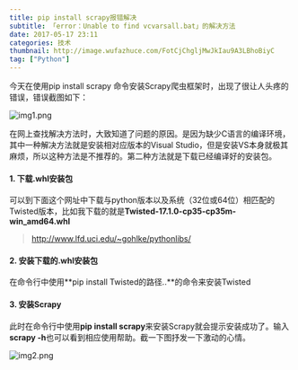 ```yaml
---
title: pip install scrapy报错解决
subtitle: 「error：Unable to find vcvarsall.bat」的解决方法
date: 2017-05-17 23:11
categories: 技术
thumbnail: http://image.wufazhuce.com/FotCjChgljMwJkIau9A3LBhoBiyC
tag: ["Python"]
---
```

今天在使用pip install scrapy 命令安装Scrapy爬虫框架时，出现了很让人头疼的错误，错误截图如下：

![img1.png](https://i.loli.net/2019/08/29/TBlMIKZqSCRwDvm.jpg)

在网上查找解决方法时，大致知道了问题的原因。是因为缺少C语言的编译环境，其中一种解决方法就是安装相对应版本的Visual Studio，但是安装VS本身就极其麻烦，所以这种方法是不推荐的。第二种方法就是下载已经编译好的安装包。
#### 1. 下载.whl安装包
可以到下面这个网址中下载与python版本以及系统（32位或64位）相匹配的Twisted版本，比如我下载的就是**Twisted-17.1.0-cp35-cp35m-win_amd64.whl**

>http://www.lfd.uci.edu/~gohlke/pythonlibs/

#### 2. 安装下载的.whl安装包
    
在命令行中使用**pip install Twisted的路径..**的命令来安装Twisted

#### 3. 安装Scrapy

此时在命令行中使用**pip install scrapy**来安装Scrapy就会提示安装成功了。输入**scrapy -h**也可以看到相应使用帮助。截一下图抒发一下激动的心情。

![img2.png](https://i.loli.net/2019/08/29/lDpcv5PybZ6rJWa.jpg)